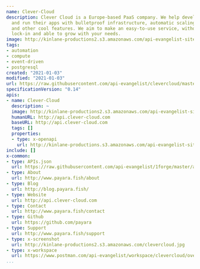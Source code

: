 ```yaml
---
name: Clever-Cloud
description: Clever Cloud is a Europe-based PaaS company. We help developers deploy
  and run their apps with bulletproof infrastructure, automatic scaling, fair pricing
  and other cool features. We aim to make an easy-to-use service, without any vendor
  lock-in and able to grow with your needs.
image: http://kinlane-productions2.s3.amazonaws.com/api-evangelist-site/company/logos/clever-cloudlogo_on_white.png
tags:
- automation
- compute
- event-driven
- postgresql
created: "2021-01-03"
modified: "2021-01-03"
url: https://raw.githubusercontent.com/api-evangelist/clevercloud/master/apis.json
specificationVersion: "0.14"
apis:
- name: Clever-Cloud
  description: ~
  image: http://kinlane-productions2.s3.amazonaws.com/api-evangelist-site/company/logos/clever-cloudlogo_on_white.png
  humanURL: http://api.clever-cloud.com
  baseURL: http://api.clever-cloud.com
  tags: []
  properties:
  - type: x-openapi
    url: http://kinlane-productions.s3.amazonaws.com/api-evangelist-site/company/openapis/clevercloud.json
include: []
x-common:
- type: APIs.json
  url: https://raw.githubusercontent.com/api-evangelist/1forge/master/apis.json
- type: About
  url: http://www.payara.fish/about
- type: Blog
  url: http://blog.payara.fish/
- type: Website
  url: http://api.clever-cloud.com
- type: Contact
  url: http://www.payara.fish/contact
- type: Github
  url: https://github.com/payara
- type: Support
  url: http://www.payara.fish/support
- type: x-screenshot
  url: http://kinlane-productions2.s3.amazonaws.com/clevercloud.jpg
- type: x-workspace
  url: https://www.postman.com/api-evangelist/workspace/clevercloud/overview
...
```

